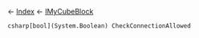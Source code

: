 ← [Index](Api-Index) ← [IMyCubeBlock](VRage.Game.ModAPI.Ingame.IMyCubeBlock)

```csharp[bool](System.Boolean) CheckConnectionAllowed```